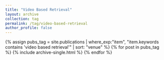```yaml
---
title: "Video Based Retrieval"
layout: archive
collection: tag
permalink: /tag/video-based-retrieval
author_profile: false
---
```


{% assign pubs_tag = site.publications | where_exp:"item", "item.keywords contains 'video based retrieval'" | sort: "venue" %}
{% for post in pubs_tag %}
  {% include archive-single.html %}
{% endfor %}